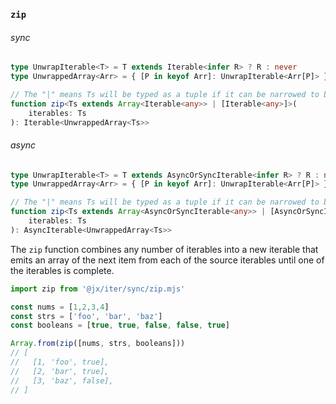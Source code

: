### `zip`

###### sync

```ts
type UnwrapIterable<T> = T extends Iterable<infer R> ? R : never
type UnwrappedArray<Arr> = { [P in keyof Arr]: UnwrapIterable<Arr[P]> }

// The "|" means Ts will be typed as a tuple if it can be narrowed to be so
function zip<Ts extends Array<Iterable<any>> | [Iterable<any>]>(
    iterables: Ts
): Iterable<UnwrappedArray<Ts>>
```

###### async

```ts
type UnwrapIterable<T> = T extends AsyncOrSyncIterable<infer R> ? R : never
type UnwrappedArray<Arr> = { [P in keyof Arr]: UnwrapIterable<Arr[P]> }

// The "|" means Ts will be typed as a tuple if it can be narrowed to be so
function zip<Ts extends Array<AsyncOrSyncIterable<any>> | [AsyncOrSyncIterable<any>]>(
    iterables: Ts
): AsyncIterable<UnwrappedArray<Ts>>
```

The `zip` function combines any number of iterables into a new iterable that 
emits an array of the next item from each of the source iterables until one of 
the iterables is complete.

```js
import zip from '@jx/iter/sync/zip.mjs'

const nums = [1,2,3,4]
const strs = ['foo', 'bar', 'baz']
const booleans = [true, true, false, false, true]

Array.from(zip([nums, strs, booleans]))
// [
//   [1, 'foo', true],
//   [2, 'bar', true],
//   [3, 'baz', false],
// ]
```